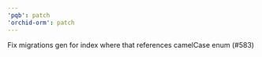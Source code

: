 ```yaml
---
'pqb': patch
'orchid-orm': patch
---
```


Fix migrations gen for index where that references camelCase enum (#583)

